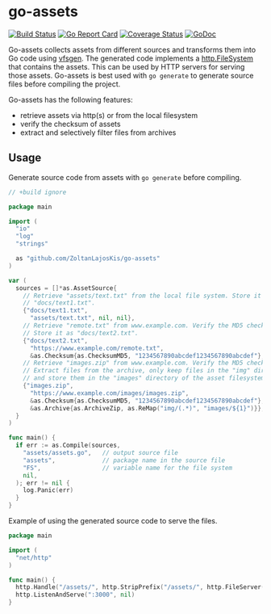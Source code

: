 # go-assets

[![Build Status](https://travis-ci.org/ZoltanLajosKis/go-assets.svg?branch=master)](https://travis-ci.org/ZoltanLajosKis/go-assets)
[![Go Report Card](https://goreportcard.com/badge/github.com/ZoltanLajosKis/go-assets)](https://goreportcard.com/report/github.com/ZoltanLajosKis/go-assets)
[![Coverage Status](https://coveralls.io/repos/github/ZoltanLajosKis/go-assets/badge.svg?branch=master)](https://coveralls.io/github/ZoltanLajosKis/go-assets?branch=master)
[![GoDoc](https://godoc.org/github.com/ZoltanLajosKis/go-assets?status.svg)](https://godoc.org/github.com/ZoltanLajosKis/go-assets)

Go-assets collects assets from different sources and transforms them into Go
code using [vfsgen][vfsgen]. The generated code implements a
[http.FileSystem][httpfs] that contains the assets. This can be used by HTTP
servers for serving those assets. Go-assets is best used with `go generate`
to generate source files before compiling the project.

Go-assets has the following features:
- retrieve assets via http(s) or from the local filesystem
- verify the checksum of assets
- extract and selectively filter files from archives


Usage
-----
Generate source code from assets with `go generate` before compiling.
```go
// +build ignore

package main

import (
  "io"
  "log"
  "strings"

  as "github.com/ZoltanLajosKis/go-assets"
)

var (
  sources = []*as.AssetSource{
    // Retrieve "assets/text.txt" from the local file system. Store it as
    // "docs/text1.txt".
    {"docs/text1.txt",
      "assets/text.txt", nil, nil},
    // Retrieve "remote.txt" from www.example.com. Verify the MD5 checksum.
    // Store it as "docs/text2.txt".
    {"docs/text2.txt",
      "https://www.example.com/remote.txt",
      &as.Checksum{as.ChecksumMD5, "1234567890abcdef1234567890abcdef"}, nil},
    // Retrieve "images.zip" from www.example.com. Verify the MD5 checksum.
    // Extract files from the archive, only keep files in the "img" directory
    // and store them in the "images" directory of the asset filesystem.
    {"images.zip",
      "https://www.example.com/images/images.zip",
      &as.Checksum{as.ChecksumMD5, "1234567890abcdef1234567890abcdef"},
      &as.Archive{as.ArchiveZip, as.ReMap("img/(.*)", "images/${1}")}},
  }
)

func main() {
  if err := as.Compile(sources,
    "assets/assets.go",   // output source file
    "assets",             // package name in the source file
    "FS",                 // variable name for the file system
    nil,
  ); err != nil {
    log.Panic(err)
  }
}
```

Example of using the generated source code to serve the files.
```go
package main

import (
  "net/http"
)

func main() {
  http.Handle("/assets/", http.StripPrefix("/assets/", http.FileServer(assets.FS)))
  http.ListenAndServe(":3000", nil)
}
```


[vfsgen]: https://github.com/shurcooL/vfsgen
[httpfs]: https://golang.org/pkg/net/http/#FileSystem
